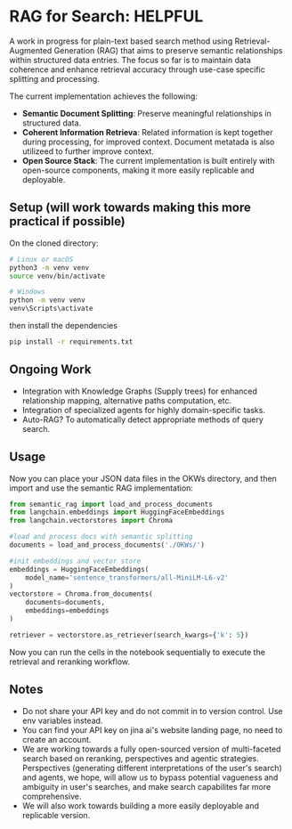 # RAG for Search: HELPFUL
A work in progress for plain-text based search method using Retrieval-Augmented Generation 
(RAG) that aims to preserve semantic relationships within structured data entries. The focus 
so far is to maintain data coherence and enhance retrieval accuracy through use-case specific 
splitting and processing. 

The current implementation achieves the following: 
- **Semantic Document Splitting**: Preserve meaningful relationships in structured data. 
- **Coherent Information Retrieva**: Related information is kept together during processing, 
for improved context. Document metatada is also utilizeed to further improve context. 
- **Open Source Stack**: The current implementation is built entirely with open-source 
components, making it more easily replicable and deployable. 
 

## Setup (will work towards making this more practical if possible)
On the cloned directory:
```bash
# Linux or macOS
python3 -m venv venv
source venv/bin/activate

# Windows
python -m venv venv
venv\Scripts\activate
```
then install the dependencies

```bash
pip install -r requirements.txt
```
## Ongoing Work
- Integration with Knowledge Graphs (Supply trees) for enhanced relationship mapping, 
alternative paths computation, etc. 
- Integration of specialized agents for highly domain-specific tasks. 
- Auto-RAG? To automatically detect appropriate methods of query search. 

## Usage

Now you can place your JSON data files in the OKWs directory, and then import and use the 
semantic RAG implementation: 
```python
from semantic_rag import load_and_process_documents
from langchain.embeddings import HuggingFaceEmbeddings
from langchain.vectorstores import Chroma

#load and process docs with semantic splitting
documents = load_and_process_documents('./OKWs/')

#init embeddings and vector store
embeddings = HuggingFaceEmbeddings(
	model_name='sentence_transformers/all-MiniLM-L6-v2'
)
vectorstore = Chroma.from_documents(
	documents=documents,
	embeddings=embeddings
)

retriever = vectorstore.as_retriever(search_kwargs={'k': 5})
```

Now you can run the cells in the notebook sequentially to execute the retrieval and reranking workflow. 

## Notes
- Do not share your API key and do not commit in to version control. Use env variables instead. 
- You can find your API key on jina ai's website landing page, no need to create an account. 
- We are working towards a fully open-sourced version of multi-faceted search based on reranking, perspectives and agentic strategies. Perspectives (generating different interpretations of the user's search) and agents, we hope, will allow us to bypass potential vagueness and ambiguity in user's searches, and make search capabilites far more comprehensive.
- We will also work towards building a more easily deployable and replicable version.
